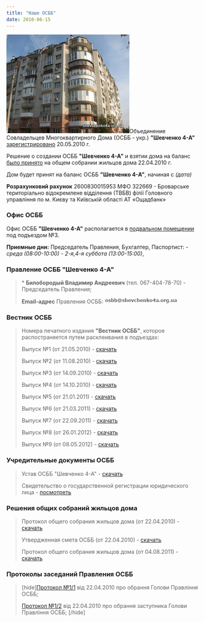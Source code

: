 ```yaml
---
title: "Наше ОСББ"
date: 2010-06-15
---
```


![Наше ОСББ](/wp-content/uploads/2010/06/our-osbb-home.jpg "Наше ОСББ")Объединение Совладельцев Многоквартирного Дома (ОСББ - укр.) **"Шевченко 4-А"** [зарегистрировано](http://shevchenko4a.brovary.org/osbb-shevchenko4a-zaregistrirovano/) 20.05.2010 г.

Решение о создании ОСББ **"Шевченко 4-А"** и взятии дома на баланс [было принято](http://shevchenko4a.brovary.org/osbb-shevchenko-4-a-byt/) на общем собрании жильцов дома 22.04.2010 г.

Дом будет принят на баланс ОСББ **"Шевченко 4-А"**, начиная с _(дата)_

**Розрахунковий рахунок** 2600830015953 МФО 322669 - Броварське територіально відокремлене відділення (ТВБВ) філії Головного управління по м. Києву та Київській області АТ «Ощадбанк»

### Офис ОСББ

Офис ОСББ **"Шевченко 4-А"** располагается в [подвальном помещении](http://shevchenko4a.brovary.org/office-osbb-izuchayem-front-rabot/) под подъездом №3.

**Приемные дни:** Председатель Правления, Бухгалтер, Паспортист: _\- среда (08:00-10:00) - 2-я,4-я суббота (13:00-15:00)_,

### Правление ОСББ "Шевченко 4-А"

> \* **Билобородый Владимир Андреевич** (тел. 067-404-78-70) - Председатель Правления;
> 
> **Email-адрес** Правления ОСББ: [![mailto:osbb](/wp-content/uploads/2010/06/osbb2.png "mailto:osbb")](osbb#)

### Вестник ОСББ

> Номера печатного издания **"Вестник ОСББ"**, которое распостраняется путем расклеивания в подъездах:
> 
> Выпуск №1 (от 21.05.2010) - [скачать](https://docs.google.com/fileview?id=0B15gOycbY2u7N2I0NGQ3OTktNzQwNC00ZmUxLTk2NzgtMTE1OThlOGZkMDk4&hl=ru)
> 
> Выпуск №2 (от 11.08.2010) - [скачать](https://docs.google.com/fileview?id=0B15gOycbY2u7OWIxYTdjZmItZjAxYS00OTQ0LWJhMTEtNjcwYWM1ZTA1ODRk&hl=ru&authkey=CILxlRg)
> 
> Выпуск №3 (от 14.09.2010) - [скачать](https://docs.google.com/leaf?id=0B15gOycbY2u7YTAxNWYyZTMtNDViOC00MGI1LWE5ZjAtNzhiYzcwMGNiNGIy&sort=name&layout=list&num=50)
> 
> Выпуск №4 (от 14.10.2010) - [скачать](https://docs.google.com/fileview?id=0B15gOycbY2u7MTRjNzI3NzAtNzM0Yi00OTViLTg0MjAtOWI2YWUzNmVhZWM1&hl=ru)
> 
> Выпуск №5 (от 21.01.2011) - [скачать](https://docs.google.com/viewer?a=v&pid=explorer&chrome=true&srcid=0BxE2NQlPHqm_MjBkM2MwYTUtZWFiMC00NWYzLWEzMTgtNDNiNWJlMGU2YzZl&hl=ru)
> 
> Выпуск №6 (от 21.03.2011) - [скачать](https://docs.google.com/viewer?a=v&pid=explorer&chrome=true&srcid=0BxE2NQlPHqm_ZmFhMTQwYWEtODIyNS00MTliLWIxYzQtMDk2OTFkZmYyODRl&hl=en_GB&authkey=CM-Ml_cJ)
> 
> Выпуск №7 (от 22.09.2011) - [скачать](https://docs.google.com/viewer?a=v&pid=explorer&chrome=true&srcid=0BxE2NQlPHqm_NzYyYzJiN2UtNDI0Yy00MThjLThlZWQtZDBlNjUxMGQwYmU3&hl=en_GB)
> 
> Выпуск №8 (от 26.01.2012) - [скачать](http://www.slideshare.net/sergIlliukhin/8-11282714)
> 
> Выпуск №9 (от 08.05.2012) - [скачать](https://docs.google.com/open?id=0BxE2NQlPHqm_S1BneTN4YTdKVE0)

### Учредительные документы ОСББ

> Устав ОСББ "Шевченко 4-А" - [скачать](https://docs.google.com/fileview?id=0B15gOycbY2u7YTZiYzgyMzItYjJjYS00MDhlLTgxMDYtZjIxNWFiMjJlNDc2&hl=ru)
> 
> Свидетельство о государственной регистрации юридического лица - [посмотреть](http://lh4.ggpht.com/_rSr87wJ7xVQ/S_Yyl7LKNiI/AAAAAAAACiE/La8SBTviKEk/s800/ttt%20001.jpg)

### Решения общих собраний жильцов дома

> Протокол общего собрания жильцов дома (от 22.04.2010) - [скачать](https://docs.google.com/fileview?id=0B15gOycbY2u7ZWU4NGEzOTctODU5MC00YzQ2LWJiZDctOGZhMjM2Y2JkMGY2&hl=ru)
> 
> Утвердженная смета ОСББ (от 22.04.2010) - [скачать](https://docs.google.com/viewer?a=v&pid=explorer&chrome=true&srcid=0B15gOycbY2u7ZmRjMzgzMTMtZjJmMi00NTBkLTlkNTgtZjRhMzZkMjkxZWRi&hl=en_GB "Кошторис ОСББ")
> 
> Протокол общего собрания жильцов дома (от 04.08.2011) - [скачать](https://docs.google.com/viewer?a=v&pid=explorer&chrome=true&srcid=0BxE2NQlPHqm_ZjY4ZjVkNjMtNGQwMC00ZmIzLTg2NmEtYWIxM2VkYWFiNWE2&hl=en_GB)

### Протоколы заседаний Правления ОСББ

> \[hide\][Протокол №1/1](http://docs.google.com/fileview?id=0B15gOycbY2u7MGRjOTMyYzgtODM2OS00MDkzLTg0ZTMtY2YzMDlhYTVhY2E5&hl=ru&authkey=CP_F_dQM) від 22.04.2010 про обрання Голови Правління ОСББ;
> 
> [Протокол №1/2](http://docs.google.com/fileview?id=0B15gOycbY2u7ZTE5ZmFkY2UtZmE2My00N2YyLWJjYTktZmY5Y2Y3NGViZWEx&hl=ru&authkey=CPWfiaAE) від 22.04.2010 про обрання заступника Голови Правління ОСББ; \[/hide\]

<script type="text/javascript">// <![CDATA[ <div></div> function changeHref() { $(this).attr("href", "mailto:"+$(this).attr("href").replace("#","@shevchenko4a.brovary.org")).unbind("mouseover", changeHref); } $(document).ready(function() { $("#mailtoOsbb").bind("mouseover", changeHref); }); // ]]></script>
